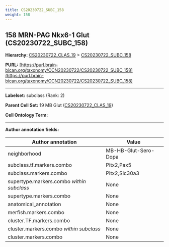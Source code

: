 ```yaml
---
title: CS20230722_SUBC_158
weight: 158
---
```

## 158 MRN-PAG Nkx6-1 Glut (CS20230722_SUBC_158)
<b>Hierarchy: </b>
[CS20230722_CLAS_19](../CS20230722_CLAS_19) >
[CS20230722_SUBC_158](../CS20230722_SUBC_158)

**PURL:** [https://purl.brain-bican.org/taxonomy/CCN20230722/CS20230722_SUBC_158](https://purl.brain-bican.org/taxonomy/CCN20230722/CS20230722_SUBC_158)

---


**Labelset:** subclass (Rank: 2)

**Parent Cell Set:** 19 MB Glut ([CS20230722_CLAS_19](../CS20230722_CLAS_19))



**Cell Ontology Term:** 

[MARKER GENES.]: #


---

[TRANSFERRED ANNOTATIONS.]: #


[AUTHOR ANNOTATION FIELDS.]: #


**Author annotation fields:**

| Author annotation | Value |
|-------------------|-------|
|neighborhood|MB-HB-Glut-Sero-Dopa|
|subclass.tf.markers.combo|Pitx2,Pax5|
|subclass.markers.combo|Pitx2,Slc30a3|
|supertype.markers.combo _within subclass_|None|
|supertype.markers.combo|None|
|anatomical_annotation|None|
|merfish.markers.combo|None|
|cluster.TF.markers.combo|None|
|cluster.markers.combo _within subclass_|None|
|cluster.markers.combo|None|
